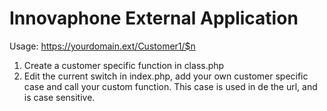# Innovaphone External Application


Usage:
https://yourdomain.ext/Customer1/$n

1) Create a customer specific function in class.php
2) Edit the current switch in index.php, add your own customer specific case and call your custom function.
   This case is used in de the url, and is case sensitive.
